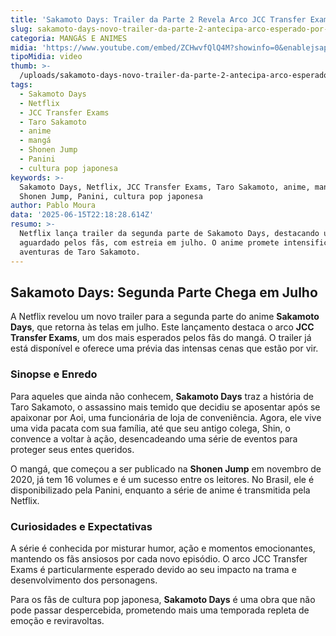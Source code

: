 ```yaml
---
title: 'Sakamoto Days: Trailer da Parte 2 Revela Arco JCC Transfer Exams'
slug: sakamoto-days-novo-trailer-da-parte-2-antecipa-arco-esperado-por-fs
categoria: MANGÁS E ANIMES
midia: 'https://www.youtube.com/embed/ZCHwvfQlQ4M?showinfo=0&enablejsapi=1'
tipoMidia: video
thumb: >-
  /uploads/sakamoto-days-novo-trailer-da-parte-2-antecipa-arco-esperado-por-fs-thumb.jpg
tags:
  - Sakamoto Days
  - Netflix
  - JCC Transfer Exams
  - Taro Sakamoto
  - anime
  - mangá
  - Shonen Jump
  - Panini
  - cultura pop japonesa
keywords: >-
  Sakamoto Days, Netflix, JCC Transfer Exams, Taro Sakamoto, anime, mangá,
  Shonen Jump, Panini, cultura pop japonesa
author: Pablo Moura
data: '2025-06-15T22:18:28.614Z'
resumo: >-
  Netflix lança trailer da segunda parte de Sakamoto Days, destacando um arco
  aguardado pelos fãs, com estreia em julho. O anime promete intensificar as
  aventuras de Taro Sakamoto.
---
```


## Sakamoto Days: Segunda Parte Chega em Julho

A Netflix revelou um novo trailer para a segunda parte do anime **Sakamoto Days**, que retorna às telas em julho. Este lançamento destaca o arco **JCC Transfer Exams**, um dos mais esperados pelos fãs do mangá. O trailer já está disponível e oferece uma prévia das intensas cenas que estão por vir.

### Sinopse e Enredo

Para aqueles que ainda não conhecem, **Sakamoto Days** traz a história de Taro Sakamoto, o assassino mais temido que decidiu se aposentar após se apaixonar por Aoi, uma funcionária de loja de conveniência. Agora, ele vive uma vida pacata com sua família, até que seu antigo colega, Shin, o convence a voltar à ação, desencadeando uma série de eventos para proteger seus entes queridos.

O mangá, que começou a ser publicado na **Shonen Jump** em novembro de 2020, já tem 16 volumes e é um sucesso entre os leitores. No Brasil, ele é disponibilizado pela Panini, enquanto a série de anime é transmitida pela Netflix.

### Curiosidades e Expectativas

A série é conhecida por misturar humor, ação e momentos emocionantes, mantendo os fãs ansiosos por cada novo episódio. O arco JCC Transfer Exams é particularmente esperado devido ao seu impacto na trama e desenvolvimento dos personagens.

Para os fãs de cultura pop japonesa, **Sakamoto Days** é uma obra que não pode passar despercebida, prometendo mais uma temporada repleta de emoção e reviravoltas.
